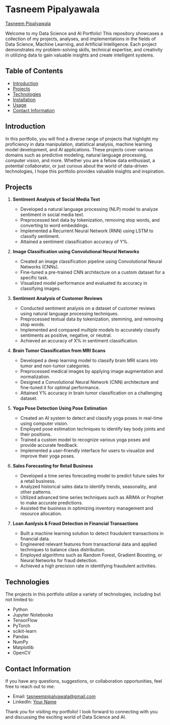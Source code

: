 # Tasneem Pipalyawala

[Tasneem Pipalyawala](Linkedin_image.jpeg)

Welcome to my Data Science and AI Portfolio! This repository showcases a collection of my projects, analyses, and implementations in the fields of Data Science, Machine Learning, and Artificial Intelligence. Each project demonstrates my problem-solving skills, technical expertise, and creativity in utilizing data to gain valuable insights and create intelligent systems.

## Table of Contents

- [Introduction](#introduction)
- [Projects](#projects)
- [Technologies](#technologies)
- [Installation](#installation)
- [Usage](#usage)
- [Contact Information](#contact-information)

## Introduction

In this portfolio, you will find a diverse range of projects that highlight my proficiency in data manipulation, statistical analysis, machine learning model development, and AI applications. These projects cover various domains such as predictive modeling, natural language processing, computer vision, and more. Whether you are a fellow data enthusiast, a potential collaborator, or just curious about the world of data-driven technologies, I hope this portfolio provides valuable insights and inspiration.

## Projects

1. **Sentiment Analysis of Social Media Text**
   - Developed a natural language processing (NLP) model to analyze sentiment in social media text.
   - Preprocessed text data by tokenization, removing stop words, and converting to word embeddings.
   - Implemented a Recurrent Neural Network (RNN) using LSTM to classify sentiment.
   - Attained a sentiment classification accuracy of Y%.

2. **Image Classification using Convolutional Neural Networks**
   - Created an image classification pipeline using Convolutional Neural Networks (CNNs).
   - Fine-tuned a pre-trained CNN architecture on a custom dataset for a specific task.
   - Visualized model performance and evaluated its accuracy in classifying images.

3. **Sentiment Analysis of Customer Reviews**
   - Conducted sentiment analysis on a dataset of customer reviews using natural language processing techniques.
   - Preprocessed textual data by tokenization, stemming, and removing stop words.
   - Implemented and compared multiple models to accurately classify sentiments as positive, negative, or neutral.
   - Achieved an accuracy of X% in sentiment classification.

4. **Brain Tumor Classification from MRI Scans**
   - Developed a deep learning model to classify brain MRI scans into tumor and non-tumor categories.
   - Preprocessed medical images by applying image augmentation and normalization.
   - Designed a Convolutional Neural Network (CNN) architecture and fine-tuned it for optimal performance.
   - Attained Y% accuracy in brain tumor classification on a challenging dataset.

5. **Yoga Pose Detection Using Pose Estimation**
   - Created an AI system to detect and classify yoga poses in real-time using computer vision.
   - Employed pose estimation techniques to identify key body joints and their positions.
   - Trained a custom model to recognize various yoga poses and provide accurate feedback.
   - Implemented a user-friendly interface for users to visualize and improve their yoga poses.

6. **Sales Forecasting for Retail Business**
   - Developed a time series forecasting model to predict future sales for a retail business.
   - Analyzed historical sales data to identify trends, seasonality, and other patterns.
   - Utilized advanced time series techniques such as ARIMA or Prophet to make accurate predictions.
   - Assisted the business in optimizing inventory management and resource allocation.

7. **Loan Aanlysis & Fraud Detection in Financial Transactions**
   - Built a machine learning solution to detect fraudulent transactions in financial data.
   - Engineered relevant features from transactional data and applied techniques to balance class distribution.
   - Employed algorithms such as Random Forest, Gradient Boosting, or Neural Networks for fraud detection.
   - Achieved a high precision rate in identifying fraudulent activities.

## Technologies

The projects in this portfolio utilize a variety of technologies, including but not limited to:

- Python
- Jupyter Notebooks
- TensorFlow
- PyTorch
- scikit-learn
- Pandas
- NumPy
- Matplotlib
- OpenCV

## Contact Information

If you have any questions, suggestions, or collaboration opportunities, feel free to reach out to me:

- Email: tasneempipalyawala@gmail.com
- LinkedIn: [Your Name](https://www.linkedin.com/in/tasneem-pipalyawala)

Thank you for visiting my portfolio! I look forward to connecting with you and discussing the exciting world of Data Science and AI.